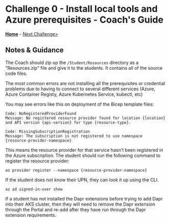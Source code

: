 # Challenge 0 - Install local tools and Azure prerequisites - Coach's Guide

**[Home](./README.md)** - [Next Challenge>](./Solution-01.md)

## Notes & Guidance

The Coach should zip up the `/Student/Resources` directory as a "Resources.zip" file and give it to the students. It contains all of the source code files.

The most common errors are not installing all the prerequisites or credential problems due to having to connect to several different services (Azure, Azure Container Registy, Azure Kubernetes Service, kubectl, etc)

You may see errors like this on deployment of the Bicep template files:

```shell
Code: NoRegisteredProviderFound
Message: No registered resource provider found for location {location}
and API version {api-version} for type {resource-type}.
```

```shell
Code: MissingSubscriptionRegistration
Message: The subscription is not registered to use namespace {resource-provider-namespace}
```

This means the resource provider for that service hasn't been registered in the Azure subscription. The student should run the following command to register the resource provider:

```shell
az provider register --namespace {resource-provider-namespace}
```


If the student does not know their UPN, they can look it up using the CLI.  

```shell
az ad signed-in-user show
```

If a student has not installed the Dapr extensions before trying to add Dapr into their AKS cluster, then they will need to remove the Dapr extension through the Portal and re-add after they have run through the Dapr extension requirements.
